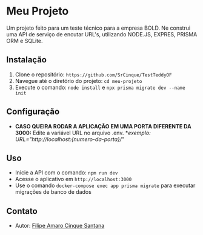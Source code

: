 # Meu Projeto

Um projeto feito para um teste técnico para a empresa BOLD. Ne construi uma API de serviço de encutar URL's, utilizando NODE.JS, EXPRES, PRISMA ORM e SQLite.

## Instalação

1. Clone o repositório: `https://github.com/SrCinque/TestTeddyOF`
2. Navegue até o diretório do projeto: `cd meu-projeto`
3. Execute o comando: `node install` e `npx prisma migrate dev --name init`


## Configuração

* **CASO QUEIRA RODAR A APLICAÇÃO EM UMA PORTA DIFERENTE DA 3000:** Edite a variável URL no arquivo .env.
*_exemplo: URL="http://localhost:{numero-da-porta}/"_

## Uso
* Inicie a API com o comando: `npm run dev`
* Acesse o aplicativo em `http://localhost:3000`
* Use o comando `docker-compose exec app prisma migrate` para executar migrações de banco de dados




## Contato

* Autor: [Filipe Amaro Cinque Santana](mailto:filipe.cinque@gmail.com)
